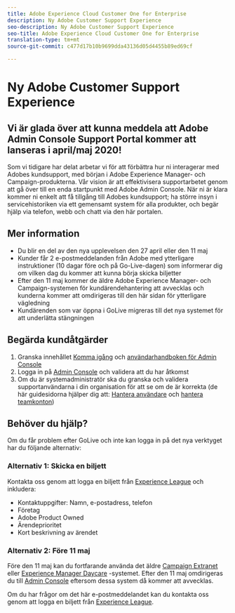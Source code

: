 ```yaml
---
title: Adobe Experience Cloud Customer One for Enterprise
description: Ny Adobe Customer Support Experience
seo-description: Ny Adobe Customer Support Experience
seo-title: Adobe Experience Cloud Customer One for Enterprise
translation-type: tm+mt
source-git-commit: c477d17b10b9699dda43136d05d4455b89ed69cf

---
```



# Ny Adobe Customer Support Experience

## Vi är glada över att kunna meddela att Adobe Admin Console Support Portal kommer att lanseras i april/maj 2020!

Som vi tidigare har delat arbetar vi för att förbättra hur ni interagerar med Adobes kundsupport, med början i Adobe Experience Manager- och Campaign-produkterna. Vår vision är att effektivisera supportarbetet genom att gå över till en enda startpunkt med Adobe Admin Console. När ni är klara kommer ni enkelt att få tillgång till Adobes kundsupport; ha större insyn i servicehistoriken via ett gemensamt system för alla produkter, och begär hjälp via telefon, webb och chatt via den här portalen.

## Mer information

* Du blir en del av den nya upplevelsen den 27 april eller den 11 maj
* Kunder får 2 e-postmeddelanden från Adobe med ytterligare instruktioner (10 dagar före och på Go-Live-dagen) som informerar dig om vilken dag du kommer att kunna börja skicka biljetter
* Efter den 11 maj kommer de äldre Adobe Experience Manager- och Campaign-systemen för kundärendehantering att avvecklas och kunderna kommer att omdirigeras till den här sidan för ytterligare vägledning
* Kundärenden som var öppna i GoLive migreras till det nya systemet för att underlätta stängningen

## Begärda kundåtgärder

1. Granska innehållet [Komma igång](https://helpx.adobe.com/enterprise/get-started.html) och [användarhandboken för Admin Console](https://helpx.adobe.com/enterprise/managing/user-guide.html)
1. Logga in på [Admin Console](https://adminconsole.adobe.com/) och validera att du har åtkomst
1. Om du är systemadministratör ska du granska och validera supportanvändarna i din organisation för att se om de är korrekta (de här guidesidorna hjälper dig att: [Hantera användare](https://helpx.adobe.com/enterprise/using/users.html) och [hantera teamkonton](https://helpx.adobe.com/enterprise/using/accounts.html))

## Behöver du hjälp?

Om du får problem efter GoLive och inte kan logga in på det nya verktyget har du följande alternativ:

### Alternativ 1: Skicka en biljett

Kontakta oss genom att logga en biljett från [Experience League](https://experienceleague.adobe.com/?support-solution=General#support) och inkludera:

* Kontaktuppgifter: Namn, e-postadress, telefon
* Företag
* Adobe Product Owned
* Ärendeprioritet
* Kort beskrivning av ärendet

### Alternativ 2: Före 11 maj

Före den 11 maj kan du fortfarande använda det äldre [Campaign Extranet](https://support.neolane.net/webApp/extranetLogin) eller [Experience Manager Daycare](https://daycare.day.com/home.html) -systemet.  Efter den 11 maj omdirigeras du till [Admin Console](https://adminconsole.adobe.com/) eftersom dessa system då kommer att avvecklas.


Om du har frågor om det här e-postmeddelandet kan du kontakta oss genom att logga en biljett från [Experience League](https://experienceleague.adobe.com/?support-solution=General#support).
